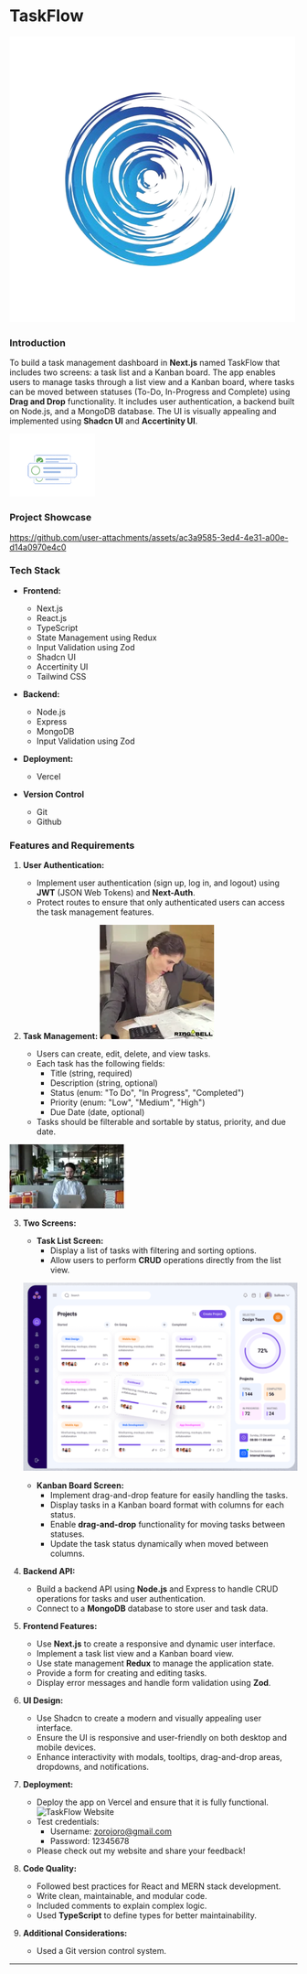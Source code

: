 # TaskFlow

![TaskFlow Management](./src/assets/flow2.png)

### Introduction

To build a task management dashboard in **Next.js** named TaskFlow that includes two screens: a task list and a Kanban board. The app enables users to manage tasks through a list view and a Kanban board, where tasks can be moved between statuses (To-Do, In-Progress and Complete) using **Drag and Drop** functionality. It includes user authentication, a backend built on Node.js, and a MongoDB database. The UI is visually appealing and implemented using **Shadcn UI** and **Accertinity UI**.

![Taskflow Task](./src//assets/Animation%20-%201726842395741.gif)

### Project Showcase

https://github.com/user-attachments/assets/ac3a9585-3ed4-4e31-a00e-d14a0970e4c0

### Tech Stack

- **Frontend:**

  - Next.js
  - React.js
  - TypeScript
  - State Management using Redux
  - Input Validation using Zod
  - Shadcn UI
  - Accertinity UI
  - Tailwind CSS

- **Backend:**

  - Node.js
  - Express
  - MongoDB
  - Input Validation using Zod

- **Deployment:**

  - Vercel

- **Version Control**
  - Git
  - Github

### Features and Requirements

1. **User Authentication:**

   - Implement user authentication (sign up, log in, and logout) using **JWT** (JSON Web Tokens) and **Next-Auth**.
   - Protect routes to ensure that only authenticated users can access the task management features.

2. **Task Management:**
   ![Manage Tasks Efficiently](./src//assets/manage_task.webp)

   - Users can create, edit, delete, and view tasks.
   - Each task has the following fields:
     - Title (string, required)
     - Description (string, optional)
     - Status (enum: "To Do", "In Progress", "Completed")
     - Priority (enum: "Low", "Medium", "High")
     - Due Date (date, optional)
   - Tasks should be filterable and sortable by status, priority, and due date.

![Task Complete](./src/assets/task_complete.webp)

3. **Two Screens:**

   - **Task List Screen:**
     - Display a list of tasks with filtering and sorting options.
     - Allow users to perform **CRUD** operations directly from the list view.

   ![Kanban Board ](./src/assets/kanaban.png)

   - **Kanban Board Screen:**
     - Implement drag-and-drop feature for easily handling the tasks.
     - Display tasks in a Kanban board format with columns for each status.
     - Enable **drag-and-drop** functionality for moving tasks between statuses.
     - Update the task status dynamically when moved between columns.

4. **Backend API:**

   - Build a backend API using **Node.js** and Express to handle CRUD operations for tasks and user authentication.
   - Connect to a **MongoDB** database to store user and task data.

5. **Frontend Features:**

   - Use **Next.js** to create a responsive and dynamic user interface.
   - Implement a task list view and a Kanban board view.
   - Use state management **Redux** to manage the application state.
   - Provide a form for creating and editing tasks.
   - Display error messages and handle form validation using **Zod**.

6. **UI Design:**

   - Use Shadcn to create a modern and visually appealing user interface.
   - Ensure the UI is responsive and user-friendly on both desktop and mobile devices.
   - Enhance interactivity with modals, tooltips, drag-and-drop areas, dropdowns, and notifications.

7. **Deployment:**

   - Deploy the app on Vercel and ensure that it is fully functional.
     ![TaskFlow Website](https://ayushw0w-taskflow.vercel.app)
   - Test credentials:
     - Username: zorojoro@gmail.com
     - Password: 12345678
   - Please check out my website and share your feedback!

8. **Code Quality:**

   - Followed best practices for React and MERN stack development.
   - Write clean, maintainable, and modular code.
   - Included comments to explain complex logic.
   - Used **TypeScript** to define types for better maintainability.

9. **Additional Considerations:**
   - Used a Git version control system.
   <!-- - Implement at least one custom hook in React to manage some part of the application logic. -->

---
